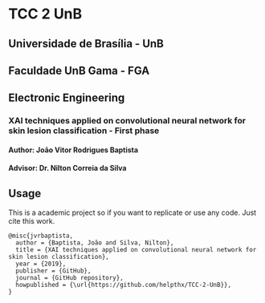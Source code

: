 # TCC 2 UnB
## Universidade de Brasília - UnB
## Faculdade UnB Gama - FGA
## Electronic Engineering

### XAI techniques applied on convolutional neural network for skin lesion classification - First phase
#### Author: João Vitor Rodrigues Baptista
#### Advisor: Dr. Nilton Correia da Silva

## Usage 
This is a academic project so if you want to replicate or use any code. Just cite this work.

```
@misc{jvrbaptista,
  author = {Baptista, João and Silva, Nilton},
  title = {XAI techniques applied on convolutional neural network for skin lesion classification},
  year = {2019},
  publisher = {GitHub},
  journal = {GitHub repository},
  howpublished = {\url{https://github.com/helpthx/TCC-2-UnB}},
}
